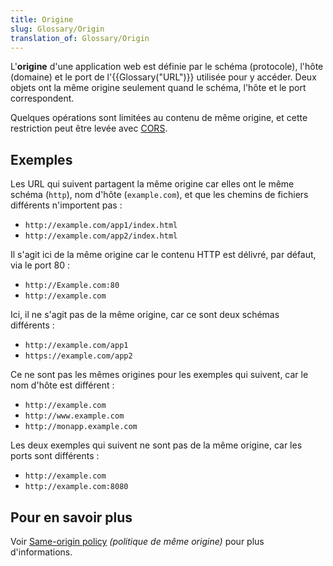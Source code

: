 ```yaml
---
title: Origine
slug: Glossary/Origin
translation_of: Glossary/Origin
---
```


L'**origine** d'une application web est définie par le schéma (protocole), l'hôte (domaine) et le port de l'{{Glossary("URL")}} utilisée pour y accéder. Deux objets ont la même origine seulement quand le schéma, l'hôte et le port correspondent.

Quelques opérations sont limitées au contenu de même origine, et cette restriction peut être levée avec [CORS](/fr/docs/Glossaire/CORS).

## Exemples

Les URL qui suivent partagent la même origine car elles ont le même schéma (`http`), nom d'hôte (`example.com`), et que les chemins de fichiers différents n'importent pas&nbsp;:

- `http://example.com/app1/index.html`
- `http://example.com/app2/index.html`

Il s'agit ici de la même origine car le contenu HTTP est délivré, par défaut, via le port 80&nbsp;:

- `http://Example.com:80`
- `http://example.com`

Ici, il ne s'agit pas de la même origine, car ce sont deux schémas différents&nbsp;:

- `http://example.com/app1`
- `https://example.com/app2`

Ce ne sont pas les mêmes origines pour les exemples qui suivent, car le nom d'hôte est différent&nbsp;:

- `http://example.com`
- `http://www.example.com`
- `http://monapp.example.com`

Les deux exemples qui suivent ne sont pas de la même origine, car les ports sont différents&nbsp;:

- `http://example.com`
- `http://example.com:8080`

## Pour en savoir plus

Voir [Same-origin policy](/fr/docs/Web/JavaScript/Same_origin_policy_for_JavaScript) _(politique de même origine)_ pour plus d'informations.
